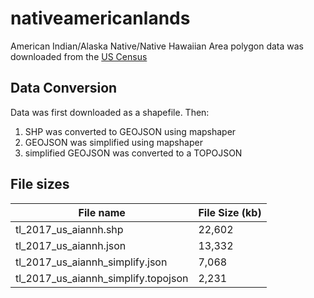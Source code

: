 # nativeamericanlands
American Indian/Alaska Native/Native Hawaiian Area polygon data was downloaded from the [US Census](https://www.census.gov/cgi-bin/geo/shapefiles/index.php?year=2017&layergroup=American+Indian+Area+Geography)

## Data Conversion
Data was first downloaded as a shapefile. Then:
1) SHP was converted to GEOJSON using mapshaper
2) GEOJSON was simplified using mapshaper
3) simplified GEOJSON was converted to a TOPOJSON

## File sizes
| File name | File Size (kb) |
| ----- | ----- |
| tl_2017_us_aiannh.shp | 22,602 |
| tl_2017_us_aiannh.json | 13,332 |
| tl_2017_us_aiannh_simplify.json | 7,068 |
| tl_2017_us_aiannh_simplify.topojson | 2,231 |
